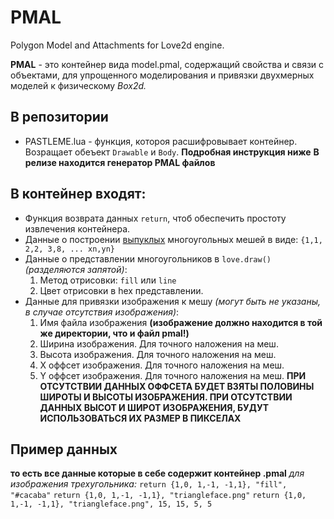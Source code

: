 # PMAL
Polygon Model and Attachments for Love2d engine.

__PMAL__ - это контейнер вида model.pmal, содержащий свойства и связи с объектами, для упрощенного моделирования и привязки двухмерных моделей к физическому _Box2d._

## В репозитории
- PASTLEME.lua - функция, котороя расшифровывает контейнер. Возращает обеъект `Drawable` и `Body`. __Подробная инструкция ниже__
__В релизе находится генератор PMAL файлов__

## В контейнер входят:
- Функция возврата данных `return`, чтоб обеспечить простоту извлечения контейнера.
- Данные о построении [выпуклых](https://ru.wikipedia.org/wiki/%D0%92%D1%8B%D0%BF%D1%83%D0%BA%D0%BB%D1%8B%D0%B9_%D0%BC%D0%BD%D0%BE%D0%B3%D0%BE%D1%83%D0%B3%D0%BE%D0%BB%D1%8C%D0%BD%D0%B8%D0%BA "Выпуклый многоугольник") многоугольных мешей в виде: `{1,1, 2,2, 3,8, ... xn,yn}`
- Данные о представлении многоугольников в `love.draw()` _(разделяются запятой)_:
    1. Метод отрисовки: `fill` или `line`
    2. Цвет отрисовки в hex представлении.
- Данные для привязки изображения к мешу _(могут быть не указаны, в случае отсутствия изображения)_:
    1. Имя файла изображения __(изображение должно находится в той же директории, что и файл pmal!)__
    2. Ширина изображения. Для точного наложения на меш.
    3. Высота изображения. Для точного наложения на меш.
    4. X оффсет изображения. Для точного наложения на меш.
    5. Y оффсет изображения. Для точного наложения на меш.
    __ПРИ ОТСУТСТВИИ ДАННЫХ ОФФСЕТА БУДЕТ ВЗЯТЫ ПОЛОВИНЫ ШИРОТЫ И ВЫСОТЫ ИЗОБРАЖЕНИЯ. ПРИ ОТСУТСТВИИ ДАННЫХ ВЫСОТ И ШИРОТ ИЗОБРАЖЕНИЯ, БУДУТ ИСПОЛЬЗОВАТЬСЯ ИХ РАЗМЕР В ПИКСЕЛАХ__

## Пример данных
__то есть все данные которые в себе содержит контейнер .pmal__
_для изображения трехугольника:_
`return {1,0, 1,-1, -1,1}, "fill", "#cacaba"`
`return {1,0, 1,-1, -1,1}, "triangleface.png"` 
`return {1,0, 1,-1, -1,1}, "triangleface.png", 15, 15, 5, 5`
